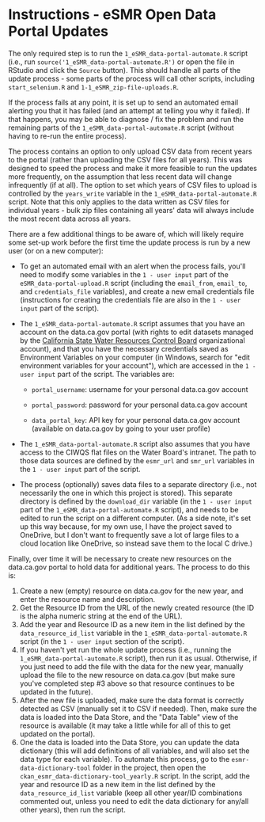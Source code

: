 # Instructions - eSMR Open Data Portal Updates

The only required step is to run the `1_eSMR_data-portal-automate.R` script (i.e., run `source('1_eSMR_data-portal-automate.R')` or open the file in RStudio and click the `Source` button). This should handle all parts of the update process - some parts of the process will call other scripts, including `start_selenium.R` and `1-1_eSMR_zip-file-uploads.R`.

If the process fails at any point, it is set up to send an automated email alerting you that it has failed (and an attempt at telling you why it failed). If that happens, you may be able to diagnose / fix the problem and run the remaining parts of the `1_eSMR_data-portal-automate.R` script (without having to re-run the entire process).

The process contains an option to only upload CSV data from recent years to the portal (rather than uploading the CSV files for all years). This was designed to speed the process and make it more feasible to run the updates more frequently, on the assumption that less recent data will change infrequently (if at all). The option to set which years of CSV files to upload is controlled by the `years_write` variable in the `1_eSMR_data-portal-automate.R` script. Note that this only applies to the data written as CSV files for individual years - bulk zip files containing all years' data will always include the most recent data across all years.

There are a few additional things to be aware of, which will likely require some set-up work before the first time the update process is run by a new user (or on a new computer):

-   To get an automated email with an alert when the process fails, you'll need to modify some variables in the `1 - user input` part of the `eSMR_data-portal-upload.R` script (including the `email_from`, `email_to`, and `credentials_file` variables), and create a new email credentials file (instructions for creating the credentials file are also in the `1 - user input` part of the script).

-   The `1_eSMR_data-portal-automate.R` script assumes that you have an account on the data.ca.gov portal (with rights to edit datasets managed by the [California State Water Resources Control Board](https://data.ca.gov/organization/california-state-water-resources-control-board) organizational account), and that you have the necessary credentials saved as Environment Variables on your computer (in Windows, search for "edit environment variables for your account"), which are accessed in the `1 - user input` part of the script. The variables are:

    -   `portal_username`: username for your personal data.ca.gov account

    -   `portal_password`: password for your personal data.ca.gov account

    -   `data_portal_key`: API key for your personal data.ca.gov account (available on data.ca.gov by going to your user profile)

-   The `1_eSMR_data-portal-automate.R` script also assumes that you have access to the CIWQS flat files on the Water Board's intranet. The path to those data sources are defined by the `esmr_url` and `smr_url` variables in the `1 - user input` part of the script.

-   The process (optionally) saves data files to a separate directory (i.e., not necessarily the one in which this project is stored). This separate directory is defined by the `download_dir` variable (in the `1 - user input` part of the `1_eSMR_data-portal-automate.R` script), and needs to be edited to run the script on a different computer. (As a side note, it's set up this way because, for my own use, I have the project saved to OneDrive, but I don't want to frequently save a lot of large files to a cloud location like OneDrive, so instead save them to the local C drive.)

Finally, over time it will be necessary to create new resources on the data.ca.gov portal to hold data for additional years. The process to do this is:

1.  Create a new (empty) resource on data.ca.gov for the new year, and enter the resource name and description.
2.  Get the Resource ID from the URL of the newly created resource (the ID is the alpha numeric string at the end of the URL).
3.  Add the year and Resource ID as a new item in the list defined by the `data_resource_id_list` variable in the `1_eSMR_data-portal-automate.R` script (in the `1 - user input` section of the script).
4.  If you haven't yet run the whole update process (i.e., running the `1_eSMR_data-portal-automate.R` script), then run it as usual. Otherwise, if you just need to add the file with the data for the new year, manually upload the file to the new resource on data.ca.gov (but make sure you've completed step #3 above so that resource continues to be updated in the future).
5.  After the new file is uploaded, make sure the data format is correctly detected as CSV (manually set it to CSV if needed). Then, make sure the data is loaded into the Data Store, and the "Data Table" view of the resource is available (it may take a little while for all of this to get updated on the portal).
6.  One the data is loaded into the Data Store, you can update the data dictionary (this will add definitions of all variables, and will also set the data type for each variable). To automate this process, go to the `esmr-data-dictionary-tool` folder in the project, then open the `ckan_esmr_data-dictionary-tool_yearly.R` script. In the script, add the year and resource ID as a new item in the list defined by the `data_resource_id_list` variable (keep all other year/ID combinations commented out, unless you need to edit the data dictionary for any/all other years), then run the script.
